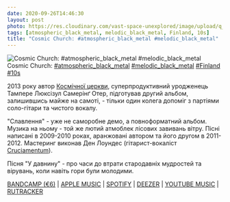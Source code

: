 ```yaml
---
date: 2020-09-26T14:46:30
layout: post
photo: https://res.cloudinary.com/vast-space-unexplored/image/upload/q_auto,dpr_auto,w_auto/photos/photo_1057_26-09-2020_14-46-30.jpg
tags: [atmospheric_black_metal, melodic_black_metal, Finland, 10s]
title: "Cosmic Church: #atmospheric_black_metal #melodic_black_metal"
---
```

![Cosmic Church: #atmospheric_black_metal #melodic_black_metal](https://res.cloudinary.com/vast-space-unexplored/image/upload/q_auto,dpr_auto,w_auto/photos/photo_1057_26-09-2020_14-46-30.jpg)
Cosmic Church: [#atmospheric_black_metal](/tags/#atmospheric_black_metal) [#melodic_black_metal](/tags/#melodic_black_metal) [#Finland](/tags/#Finland) [#10s](/tags/#10s)

2013 року автор [Космічної церкви](/2020-08-09-cosmic-church--atmospheric-black-metal-finland-finnish), суперпродуктивний уродженець Тампере Люксізул Самерінґ Отер, підготував другий альбом, залишившись майже на самоті, - тільки один колега допоміг з партіями соло-гітари та чистого вокалу.

&quot;Славлення&quot; - уже не саморобне демо, а повноформатний альбом. Музика на ньому - той же лютий атмоблек лісових завивань вітру. Пісні написані в 2009-2010 роках, аранжовані автором та його другом в 2011-2012. Мастеринг виконав Ден Лоундес (гітарист-вокаліст [Cruciamentum](https://t.me/why_so_heavy/665)).

Пісня &quot;У давнину&quot; - про часи до втрати стародавніх мудростей та вірувань, коли навіть гори були молодими.

[BANDCAMP (€6)](https://cosmicchurch.bandcamp.com/album/ylistys) \| [APPLE MUSIC](https://music.apple.com/ru/album/ylistys/1046824906) \| [SPOTIFY](https://open.spotify.com/album/4i93KL4BawkhuexA7YEctw) \| [DEEZER](https://deezer.page.link/BQaAt6Zx4QkA8QHy6) \| [YOUTUBE MUSIC](https://music.youtube.com/playlist?list=OLAK5uy_m5EKqSNlp45iDpPD94gMtvSFsY8GzTUFg) \| [RUTRACKER](https://rutracker.org/forum/viewtopic.php?t=4374519)